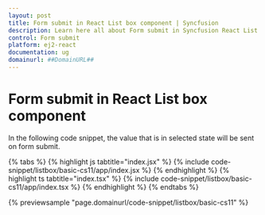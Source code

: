 ```yaml
---
layout: post
title: Form submit in React List box component | Syncfusion
description: Learn here all about Form submit in Syncfusion React List box component of Syncfusion Essential JS 2 and more.
control: Form submit 
platform: ej2-react
documentation: ug
domainurl: ##DomainURL##
---
```


# Form submit in React List box component

In the following code snippet, the value that is in selected state will be sent on form submit.

{% tabs %}
{% highlight js tabtitle="index.jsx" %}
{% include code-snippet/listbox/basic-cs11/app/index.jsx %}
{% endhighlight %}
{% highlight ts tabtitle="index.tsx" %}
{% include code-snippet/listbox/basic-cs11/app/index.tsx %}
{% endhighlight %}
{% endtabs %}

 {% previewsample "page.domainurl/code-snippet/listbox/basic-cs11" %}